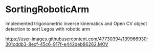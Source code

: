 # SortingRoboticArm
Implemented trigonometric inverse kinematics and Open CV object detection to sort Legos with robotic arm


https://user-images.githubusercontent.com/47730394/139966930-301cddb3-8ecf-45c6-917f-e442deb86262.MOV

